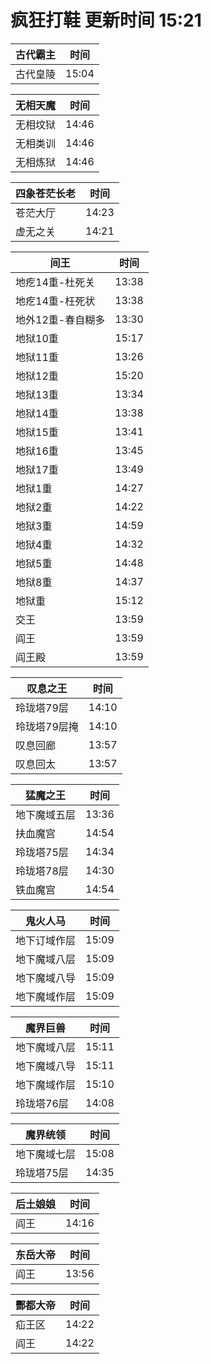 # 疯狂打鞋 更新时间 15:21

| 古代霸主   | 时间    |
|--------|-------|
| 古代皇陵 | 15:04 |

| 无相天魔   | 时间    |
|--------|-------|
| 无相坟狱 | 14:46 |
| 无相类训 | 14:46 |
| 无相炼狱 | 14:46 |

| 四象苍茫长老   | 时间    |
|--------|-------|
| 苍茫大厅 | 14:23 |
| 虚无之关 | 14:21 |

| 间王   | 时间    |
|--------|-------|
| 地疙14重-杜死关 | 13:38 |
| 地疙14重-枉死状 | 13:38 |
| 地外12重-春自糊多 | 13:30 |
| 地狱10重 | 15:17 |
| 地狱11重 | 13:26 |
| 地狱12重 | 15:20 |
| 地狱13重 | 13:34 |
| 地狱14重 | 13:38 |
| 地狱15重 | 13:41 |
| 地狱16重 | 13:45 |
| 地狱17重 | 13:49 |
| 地狱1重 | 14:27 |
| 地狱2重 | 14:22 |
| 地狱3重 | 14:59 |
| 地狱4重 | 14:32 |
| 地狱5重 | 14:48 |
| 地狱8重 | 14:37 |
| 地狱重 | 15:12 |
| 交王 | 13:59 |
| 阎王 | 13:59 |
| 阎王殿 | 13:59 |

| 叹息之王   | 时间    |
|--------|-------|
| 玲珑塔79层 | 14:10 |
| 玲珑塔79层掩 | 14:10 |
| 叹息回廊 | 13:57 |
| 叹息回太 | 13:57 |

| 猛魔之王   | 时间    |
|--------|-------|
| 地下魔域五层 | 13:36 |
| 扶血魔宫 | 14:54 |
| 玲珑塔75层 | 14:34 |
| 玲珑塔78层 | 14:30 |
| 铁血魔宫 | 14:54 |

| 鬼火人马   | 时间    |
|--------|-------|
| 地下订域作层 | 15:09 |
| 地下魔域八层 | 15:09 |
| 地下魔域八导 | 15:09 |
| 地下魔域作层 | 15:09 |

| 魔界巨兽   | 时间    |
|--------|-------|
| 地下魔域八层 | 15:11 |
| 地下魔域八导 | 15:11 |
| 地下魔域作层 | 15:10 |
| 玲珑塔76层 | 14:08 |

| 魔界统领   | 时间    |
|--------|-------|
| 地下魔域七层 | 15:08 |
| 玲珑塔75层 | 14:35 |

| 后土娘娘   | 时间    |
|--------|-------|
| 阎王 | 14:16 |

| 东岳大帝   | 时间    |
|--------|-------|
| 阎王 | 13:56 |

| 酆都大帝   | 时间    |
|--------|-------|
| 疝王区 | 14:22 |
| 阎王 | 14:22 |